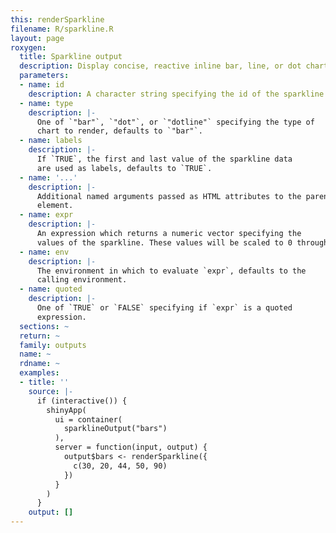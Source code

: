 ```yaml
---
this: renderSparkline
filename: R/sparkline.R
layout: page
roxygen:
  title: Sparkline output
  description: Display concise, reactive inline bar, line, or dot charts.
  parameters:
  - name: id
    description: A character string specifying the id of the sparkline output.
  - name: type
    description: |-
      One of `"bar"`, `"dot"`, or `"dotline"` specifying the type of
      chart to render, defaults to `"bar"`.
  - name: labels
    description: |-
      If `TRUE`, the first and last value of the sparkline data
      are used as labels, defaults to `TRUE`.
  - name: '...'
    description: |-
      Additional named arguments passed as HTML attributes to the parent
      element.
  - name: expr
    description: |-
      An expression which returns a numeric vector specifying the
      values of the sparkline. These values will be scaled to 0 through 100.
  - name: env
    description: |-
      The environment in which to evaluate `expr`, defaults to the
      calling environment.
  - name: quoted
    description: |-
      One of `TRUE` or `FALSE` specifying if `expr` is a quoted
      expression.
  sections: ~
  return: ~
  family: outputs
  name: ~
  rdname: ~
  examples:
  - title: ''
    source: |-
      if (interactive()) {
        shinyApp(
          ui = container(
            sparklineOutput("bars")
          ),
          server = function(input, output) {
            output$bars <- renderSparkline({
              c(30, 20, 44, 50, 90)
            })
          }
        )
      }
    output: []
---
```

